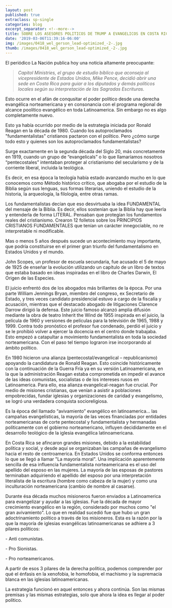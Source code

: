 ```yaml
---
layout: post
published: true
extraclass: sp-single
categories: blog
excerpt_separator: <!--more-->
title: SOBRE LOS ASESORES POLITICOS DE TRUMP A EVANGELICOS EN COSTA RICA
date: '2019-03-06T11:39:16-06:00'
img: /images/0418_wel_gerson_lead-optimized_-2-.jpg
thumb: /images/0418_wel_gerson_lead-optimized_-2-.jpg
---
```

El periódico La Nación publica hoy una noticia altamente preocupante: 

> _Capitol Ministries, el grupo de estudio bíblico que aconseja al vicepresidente de Estados Unidos, Mike Pence, decidió abrir una sede en Costa Rica para guiar a los diputados y demás políticos locales según su interpretación de las Sagradas Escrituras. <!--more-->_

Esto ocurre en el afán de conqusitar el poder político desde una derecha evangélica norteamericana y en consonancia con el programa regional de alcance poolítico evangélico en toda Latinoamerica. Sin embargo no es algo completamente nuevo. 

Esto ya había ocurrido por medio de la estrategia iniciada por Ronald Reagan en la década de 1980. Cuando los autoproclamados "fundamentalistas" cristianos pactaron con el político.  Pero ¿cómo surge todo esto y quienes son los autoproclamados fundamentalistas? 

Surge exactamente en la segunda década del Siglo 20, más concretamente en 1919, cuando un grupo de “evangelicals” o lo que llamaríamos nosotros “pentecostales” intentaban proteger al cristianismo del secularismo y de la corriente liberal, incluida la teológica. 

Es decir, en esa época la teología había estado avanzando mucho en lo que conocemos como Método histórico crítico, que abogaba por el estudio de la Biblia según sus lenguas, sus formas literarias, uniendo el estudio de la historia, la arqueología, la filología, entre otras ramas. 

Los fundamentalistas decían que eso desvirtuaba la idea FUNDAMENTAL del mensaje de la Biblia. Es decir, ellos sostenían que la Biblia hay que leerla y entenderla de forma LITERAL. Pensaban que protegían los fundamentos reales del cristianismo.  Crearon 12 folletos sobre los PRINCIPIOS CRISTIANOS FUNDAMENTALES que tenían un carácter innegociable, no re interpretable ni modificable.

Mas o menos 5 años después sucede un acontecimiento muy importante, que podría constituirse en el primer gran triunfo del fundamentalismo en Estados Unidos y el mundo. 

John Scopes, un profesor de escuela secundaria, fue acusado el 5 de mayo de 1925 de enseñar la evolución utilizando un capítulo de un libro de textos que estaba basado en ideas inspiradas en el libro de Charles Darwin, El Origen de las Especies. 

El juicio enfrentó dos de los abogados más brillantes de la época. Por una parte William Jennings Bryan, miembro del congreso, ex Secretario de Estado, y tres veces candidato presidencial estuvo a cargo de la fiscalía y acusación, mientras que el destacado abogado de litigaciones Clarence Darrow dirigió la defensa. Este juicio famoso alcanzó amplia difusión mediante la obra de teatro Inherit the Wind de 1955 inspirada en el juicio, la película de 1960 y versiones de películas para la televisión de 1965, 1988 y 1999. Contra todo pronóstico el profesor fue condenado, perdió el juicio y se le prohibió volver a ejercer la docencia en el centro donde trabajaba.  Esto empezó a catapultar a movimiento fundamentalista en toda la sociedad norteamericana. Con el paso tel tiempo lograron irse incorporando al ámbito político. 

En 1980 hicieron una alianza (pentecostal/evangelical – republicanismo) apoyando la candidatura de Ronald Reagan. Esto coincide históricamente con la continuación de la Guerra Fría ya en su versión Latinoamericana, en la que la administración Reagan estaba comprometida en impedir el avance de las ideas comunistas, socialistas o de los intereses rusos en Latinoamerica.  Para ello, esa alianza evangelical-reagan fue crucial.  Por medio de misiones cristianas, que venían a asistir a poblaciones empobrecidas, fundar iglesias y organizaciones de caridad y evangelismo, se logró una verdadera conquista socioreligiosa. 

Es la época del llamado “avivamiento” evangélico en latinoamerica… las campañas evangelísticas, la mayoría de las veces financiadas por entidades norteamericanas de corte pentecostal y fundamentalista y hermanadas políticamente con el gobierno norteamericano, influyen decididamente en el desarrollo teológico de la iglesia evangélica latinoamericana. 

En Costa Rica se afincaron grandes misiones, debido a la estabilidad política y social, y desde aquí se organizaban las campañas de evangelismo hacia el resto de centroamerica. En Estados Unidos se conforma entonces lo que se llegó a llamar "La mayoría moral".  Una implicación aparentemente sencilla de esa influencia fundamentalista norteamericana es el uso del apellido del esposo en las mujeres. La mayoría de las esposas de pastores terminaban adquiriendo el apellido del esposo  por una interpretación literalista de la escritura (hombre como cabeza de la mujer) y como una inculturación norteamericana (cambio de nombre al casarse).

Durante ésa década muchos misioneros fueron enviados a Latinoamerica para evangelizar y ayudar a las iglesias. Fue la década de mayor crecimiento evangélico en la región, considerado por muchos como "el gran avivamiento". Lo que en realidad sucedió fue que hubo un gran adoctrinamiento político a través de los misioneros. Esta es la razón por la que la mayoría de iglesias evangélicas latinoamericanas se adhiere a 3 pilares políticos:

\- Anti comunistas. 

\- Pro Sionistas. 

\- Pro norteamericanos.

A partir de esos 3 pilares de la derecha política, podemos comprender por qué el énfasis en la xenofobia, le homofobia, el machismo y la supremacía blanca en las iglesias latinoamericanas.

La estrategia funcionó en aquel entonces y ahora continúa. Son las mismas premisas y las mismas estrategias, solo que ahora la idea es llegar al poder político.
